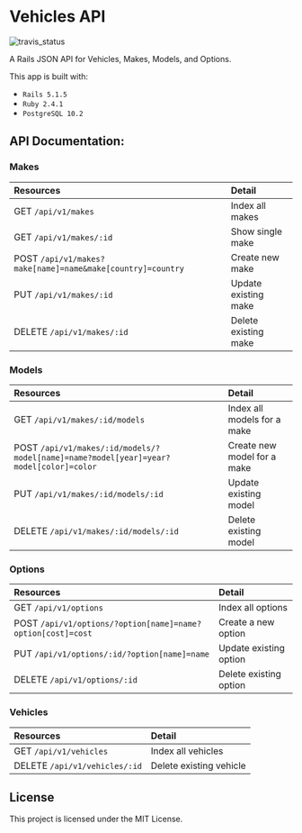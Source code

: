 # Vehicles API

![travis_status](https://travis-ci.org/podoglyph/vehicles_api.svg?branch=master)

A Rails JSON API for Vehicles, Makes, Models, and Options.

This app is built with:

* `Rails 5.1.5`
* `Ruby 2.4.1`
* `PostgreSQL 10.2`

## API Documentation:

### Makes

| Resources | Detail |
| :-------- |:-------|
| GET `/api/v1/makes` | Index all makes |
| GET `/api/v1/makes/:id` | Show single make |
| POST `/api/v1/makes?make[name]=name&make[country]=country` | Create new make |
| PUT `/api/v1/makes/:id` | Update existing make |
| DELETE `/api/v1/makes/:id` | Delete existing make |


### Models

| Resources | Detail |
| :-------- |:-------|
| GET `/api/v1/makes/:id/models` | Index all models for a make |
| POST `/api/v1/makes/:id/models/?model[name]=name?model[year]=year?model[color]=color` | Create new model for a make |
| PUT `/api/v1/makes/:id/models/:id` | Update existing model |
| DELETE `/api/v1/makes/:id/models/:id` | Delete existing model |

### Options

| Resources | Detail |
| :-------- |:-------|
| GET `/api/v1/options` | Index all options |
| POST `/api/v1/options/?option[name]=name?option[cost]=cost` | Create a new option |
| PUT `/api/v1/options/:id/?option[name]=name` | Update existing option |
| DELETE `/api/v1/options/:id` | Delete existing option |

### Vehicles

| Resources | Detail |
| :-------- |:-------|
| GET `/api/v1/vehicles` | Index all vehicles |
| DELETE `/api/v1/vehicles/:id` | Delete existing vehicle |

## License

This project is licensed under the MIT License.
